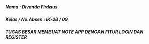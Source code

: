 ##### Nama : Divanda Firdaus
##### Kelas / No.Absen : IK-2B / 09
##### TUGAS BESAR MEMBUAT NOTE APP DENGAN FITUR LOGIN DAN REGISTER
